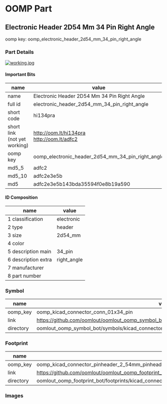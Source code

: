 # OOMP Part  
## Electronic Header 2D54 Mm 34 Pin Right Angle  
  
oomp key: oomp_electronic_header_2d54_mm_34_pin_right_angle  
  
### Part Details  
  
[![working.jpg](working_600.jpg)](working.jpg)  
  
#### Important Bits  
| name | value | 
| --- | --- | 
| name | Electronic Header 2D54 Mm 34 Pin Right Angle | 
| full id | electronic_header_2d54_mm_34_pin_right_angle | 
| short code | hi134pra | 
| short link<br>(not yet working) | http://oom.lt/hi134pra<br>http://oom.lt/adfc2 | 
| oomp key | oomp_electronic_header_2d54_mm_34_pin_right_angle | 
| md5_5 | adfc2 | 
| md5_10 | adfc2e3e5b | 
| md5 | adfc2e3e5b143bda35594f0e8b19a590 | 
#### ID Composition  
| name | value | 
| --- | --- | 
| 1 classification | electronic | 
| 2 type | header | 
| 3 size | 2d54_mm | 
| 4 color |  | 
| 5 description main | 34_pin | 
| 6 description extra | right_angle | 
| 7 manufacturer |  | 
| 8 part number |  | 
### Symbol  
| name | value | 
| --- | --- | 
| oomp_key | oomp_kicad_connector_conn_01x34_pin | 
| link | https://github.com/oomlout/oomlout_oomp_symbol_bot/tree/main/symbols/kicad_connector_conn_01x34_pin | 
| directory | oomlout_oomp_symbol_bot/symbols/kicad_connector_conn_01x34_pin//working/working.kicad_sym | 
### Footprint  
| name | value | 
| --- | --- | 
| oomp_key | oomp_kicad_connector_pinheader_2_54mm_pinheader_1x34_p2_54mm_vertical | 
| link | https://github.com/oomlout/oomlout_oomp_footprint_bot/tree/main/foootprntss/kicad_connector_pinheader_2_54mm_pinheader_1x34_p2_54mm_vertical | 
| directory | oomlout_oomp_footprint_bot/footprints/kicad_connector_pinheader_2_54mm_pinheader_1x34_p2_54mm_vertical//working/working.kicad_mod | 
### Images  
